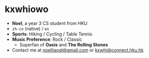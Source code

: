 # kxwhiowo

+ **Noel**, a year 3 CS student from HKU
+ `zh-cn` (native) / `en`
+ **Sports**: Hiking / Cycling / Table Tennis
+ **Music Preference**: Rock / Classic
  + Superfan of **Oasis** and **The Rolling Stones**
+ Contact me at <noelliaoql@gmail.com> or <kxwhi@connect.hku.hk>


<!---
kxwhiowo/kxwhiowo is a ✨ special ✨ repository because its `README.md` (this file) appears on your GitHub profile.
You can click the Preview link to take a look at your changes.
--->

